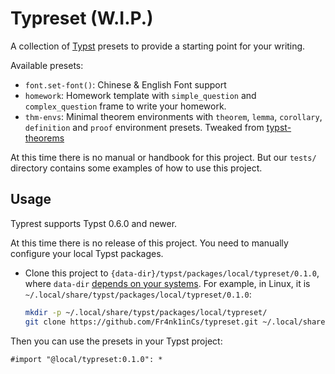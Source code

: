 # Typreset (W.I.P.)

A collection of [Typst](https://typst.app) presets to provide a starting point for your writing.

Available presets:
- `font.set-font()`: Chinese & English Font support
- `homework`: Homework template with `simple_question` and `complex_question` frame to write your homework.
- `thm-envs`: Minimal theorem environments with `theorem`, `lemma`, `corollary`,  `definition` and `proof` environment presets. Tweaked from [typst-theorems](https://github.com/sahasatvik/typst-theorems)

At this time there is no manual or handbook for this project. But our `tests/` directory contains some examples of how to use this project.

## Usage

Typrest supports Typst 0.6.0 and newer.

At this time there is no release of this project. You need to manually configure your local Typst packages.
- Clone this project to `{data-dir}/typst/packages/local/typreset/0.1.0`, where `data-dir` [depends on your systems](https://github.com/typst/packages#local-packages).
  For example, in Linux, it is `~/.local/share/typst/packages/local/typreset/0.1.0`:
  ```bash
  mkdir -p ~/.local/share/typst/packages/local/typreset/
  git clone https://github.com/Fr4nk1inCs/typreset.git ~/.local/share/typst/packages/local/typreset/0.1.0
  ```
Then you can use the presets in your Typst project:
```typ
#import "@local/typreset:0.1.0": *
```
